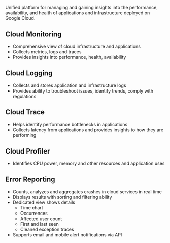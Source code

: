 Unified platform for managing and gaining insights into the performance, availability, and health of applications and infrastructure deployed on Google Cloud.
## Cloud Monitoring
- Comprehensive view of cloud infrastructure and applications
- Collects metrics, logs and traces
- Provides insights into performance, health, availability
## Cloud Logging
- Collects and stores application and infrastructure logs
- Provides ability to troubleshoot issues, identify trends, comply with regulations
## Cloud Trace
- Helps identify performance bottlenecks in applications
- Collects latency from applications and provides insights to how they are performing
## Cloud Profiler
- Identifies CPU power, memory and other resources and application uses
## Error Reporting
- Counts, analyzes and aggregates crashes in cloud services in real time
- Displays results with sorting and filtering ability
- Dedicated view shows details
	- Time chart
	- Occurrences
	- Affected user count
	- First and last seen
	- Cleaned exception traces
- Supports email and mobile alert notifications via API